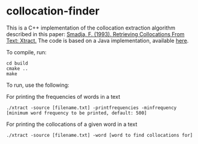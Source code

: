 # collocation-finder

This is a C++ implementation of the collocation extraction algorithm described in this paper: [Smadja, F. (1993). Retrieving Collocations From Text: Xtract.](https://www.semanticscholar.org/paper/Retrieving-Collocations-from-Text%3A-Xtract-Smadja/9693056ac1d845a7a1537774fcd758bb14909694) The code is based on a Java implementation, available [here](https://github.com/aag/jxtract).

To compile, run:
```
cd build
cmake ..
make
```

To run, use the following:

For printing the frequencies of words in a text
```
./xtract -source [filename.txt] -printfrequencies -minfrequency [minimum word frequency to be printed, default: 500]
```

For printing the collocations of a given word in a text
```
./xtract -source [filename.txt] -word [word to find collocations for]
```
